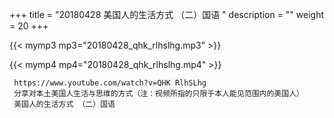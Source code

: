 +++
title = "20180428  美国人的生活方式 （二）国语 "
description = ""
weight = 20
+++

{{< mymp3 mp3="20180428_qhk_rlhslhg.mp3" >}}

{{< mymp4 mp4="20180428_qhk_rlhslhg.mp4" >}}

     https://www.youtube.com/watch?v=QHK RlhSLhg 
     分享对本土美国人生活与思维的方式（注：视频所指的只限于本人能见范围内的美国人） 
     美国人的生活方式 （二）国语 
